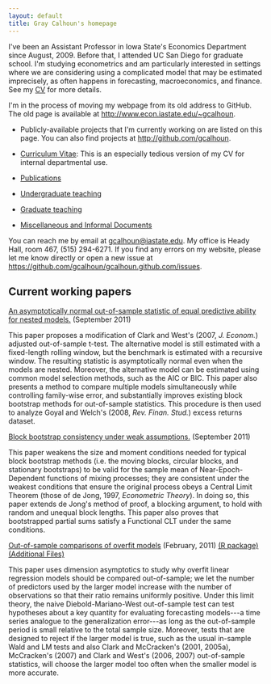 ```yaml
---
layout: default
title: Gray Calhoun's homepage
---
```

[CV]: gcalhoun-curriculum-vitae.html

I've been an Assistant Professor in Iowa State's Economics Department
since August, 2009. Before that, I attended UC San Diego for graduate
school. I'm studying econometrics and am particularly interested in
settings where we are considering using a complicated model that may
be estimated imprecisely, as often happens in forecasting,
macroeconomics, and finance. See my [CV][CV] for more details.

I'm in the process of moving my webpage from its old address to
GitHub.  The old page is available at
<http://www.econ.iastate.edu/~gcalhoun>.

* Publicly-available projects that I'm currently working on are
  listed on this page.  You can also find projects at
  <http://github.com/gcalhoun>.

* [Curriculum Vitae][CV]: This is an especially tedious version
  of my CV for internal departmental use.

* [Publications](publications.html)

* [Undergraduate teaching](undergraduate.html)

* [Graduate teaching](graduate.html)

* [Miscellaneous and Informal Documents](documents.html)

You can reach me by email at <gcalhoun@iastate.edu>.  My office is
Heady Hall, room 467, (515) 294-6271.  If you find any errors on my
website, please let me know directly or open a new issue at
<https://github.com/gcalhoun/gcalhoun.github.com/issues>.

Current working papers
----------------------

[An asymptotically normal out-of-sample statistic of equal predictive ability for nested models.](http://www.econ.iastate.edu/~gcalhoun/calhoun-oos-2011.pdf) (September 2011)

This paper proposes a modification of Clark and West's (2007,
*J. Econom.*) adjusted out-of-sample t-test. The alternative model is
still estimated with a fixed-length rolling window, but the benchmark
is estimated with a recursive window. The resulting statistic is
asymptotically normal even when the models are nested. Moreover, the
alternative model can be estimated using common model selection
methods, such as the AIC or BIC. This paper also presents a method to
compare multiple models simultaneously while controlling family-wise
error, and substantially improves existing block bootstrap methods for
out-of-sample statistics. This procedure is then used to analyze Goyal
and Welch's (2008, *Rev. Finan. Stud.*) excess returns dataset.

[Block bootstrap consistency under weak assumptions.](http://www.econ.iastate.edu/sites/default/files/publications/papers/p14313-2011-09-23.pdf) (September 2011)

This paper weakens the size and moment conditions needed for typical
block bootstrap methods (i.e. the moving blocks, circular blocks, and
stationary bootstraps) to be valid for the sample mean of
Near-Epoch-Dependent functions of mixing processes; they are
consistent under the weakest conditions that ensure the original
process obeys a Central Limit Theorem (those of de Jong, 1997,
*Econometric Theory*). In doing so, this paper extends de Jong's method
of proof, a blocking argument, to hold with random and unequal block
lengths. This paper also proves that bootstrapped partial sums satisfy
a Functional CLT under the same conditions.

[Out-of-sample comparisons of overfit models](http://www.econ.iastate.edu/sites/default/files/publications/papers/p12462-2011-02-10.pdf) (February, 2011) [(R package)](http://www.econ.iastate.edu/~gcalhoun/software/fwPackage_1.0.tar.gz) [(Additional Files)](http://www.econ.iastate.edu/~gcalhoun/software/calhoun-2010-overfit.tar.gz)

This paper uses dimension asymptotics to study why overfit linear
regression models should be compared out-of-sample; we let the number
of predictors used by the larger model increase with the number of
observations so that their ratio remains uniformly positive. Under
this limit theory, the naive Diebold-Mariano-West out-of-sample test
can test hypotheses about a key quantity for evaluating forecasting
models---a time series analogue to the generalization error---as long
as the out-of-sample period is small relative to the total sample
size. Moreover, tests that are designed to reject if the larger model
is true, such as the usual in-sample Wald and LM tests and also Clark
and McCracken's (2001, 2005a), McCracken's (2007) and Clark and West's
(2006, 2007) out-of-sample statistics, will choose the larger model
too often when the smaller model is more accurate.

<!--  LocalWords:  Calhoun's gcalhoun html UC webpage GitHub Econom AIC Goyal
 -->
<!--  LocalWords:  Welch's Finan de Jong Jong's CLT overfit Diebold LM
 -->
<!--  LocalWords:  McCracken's
 -->
